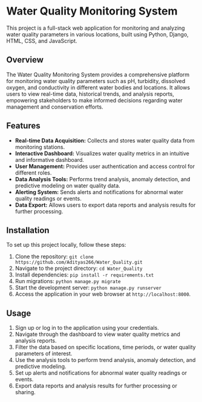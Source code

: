 # Water Quality Monitoring System

This project is a full-stack web application for monitoring and analyzing water quality parameters in various locations, built using Python, Django, HTML, CSS, and JavaScript.

## Overview

The Water Quality Monitoring System provides a comprehensive platform for monitoring water quality parameters such as pH, turbidity, dissolved oxygen, and conductivity in different water bodies and locations. It allows users to view real-time data, historical trends, and analysis reports, empowering stakeholders to make informed decisions regarding water management and conservation efforts.

## Features

- **Real-time Data Acquisition:** Collects and stores water quality data from monitoring stations.
- **Interactive Dashboard:** Visualizes water quality metrics in an intuitive and informative dashboard.
- **User Management:** Provides user authentication and access control for different roles.
- **Data Analysis Tools:** Performs trend analysis, anomaly detection, and predictive modeling on water quality data.
- **Alerting System:** Sends alerts and notifications for abnormal water quality readings or events.
- **Data Export:** Allows users to export data reports and analysis results for further processing.

## Installation

To set up this project locally, follow these steps:

1. Clone the repository: `git clone https://github.com/Adityas266/Water_Quality.git`
2. Navigate to the project directory: `cd Water_Quality`
3. Install dependencies: `pip install -r requirements.txt`
4. Run migrations: `python manage.py migrate`
5. Start the development server: `python manage.py runserver`
6. Access the application in your web browser at `http://localhost:8000`.

## Usage

1. Sign up or log in to the application using your credentials.
2. Navigate through the dashboard to view water quality metrics and analysis reports.
3. Filter the data based on specific locations, time periods, or water quality parameters of interest.
4. Use the analysis tools to perform trend analysis, anomaly detection, and predictive modeling.
5. Set up alerts and notifications for abnormal water quality readings or events.
6. Export data reports and analysis results for further processing or sharing.

